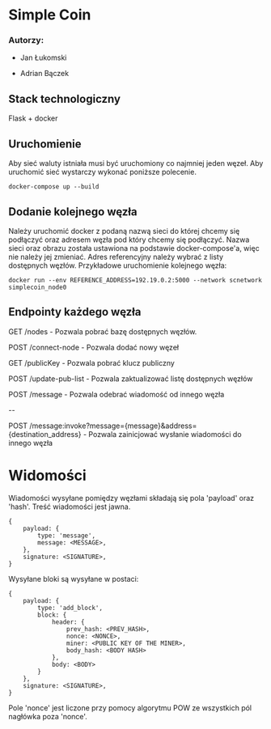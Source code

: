 # Simple Coin

### Autorzy:

- Jan Łukomski

- Adrian Bączek

## Stack technologiczny

Flask + docker

## Uruchomienie

Aby sieć waluty istniała musi być uruchomiony co najmniej jeden węzeł. Aby uruchomić sieć wystarczy wykonać poniższe polecenie.

```
docker-compose up --build
```

## Dodanie kolejnego węzła

Należy uruchomić docker z podaną nazwą sieci do której chcemy się podłączyć oraz adresem węzła pod który chcemy się podłączyć.
Nazwa sieci oraz obrazu została ustawiona na podstawie docker-compose'a, więc nie należy jej zmieniać. Adres referencyjny należy wybrać z listy dostępnych węzłów.
Przykładowe uruchomienie kolejnego węzła:

```
docker run --env REFERENCE_ADDRESS=192.19.0.2:5000 --network scnetwork simplecoin_node0
```

## Endpointy każdego węzła

GET /nodes - Pozwala pobrać bazę dostępnych węzłów.

POST /connect-node - Pozwala dodać nowy węzeł

GET /publicKey - Pozwala pobrać klucz publiczny

POST /update-pub-list - Pozwala zaktualizować listę dostępnych węzłów

POST /message - Pozwala odebrać wiadomość od innego węzła

--

POST /message:invoke?message={message}&address={destination_address} - Pozwala zainicjować wysłanie wiadomości do innego węzła

# Widomości

Wiadomości wysyłane pomiędzy węzłami składają się pola 'payload' oraz 'hash'. Treść wiadomości jest jawna.

```
{
    payload: {
        type: 'message',
        message: <MESSAGE>,
    },
    signature: <SIGNATURE>,
}
```

Wysyłane bloki są wysyłane w postaci:

```
{
    payload: {
        type: 'add_block',
        block: {
            header: {
                prev_hash: <PREV_HASH>,
                nonce: <NONCE>,
                miner: <PUBLIC KEY OF THE MINER>,
                body_hash: <BODY HASH>
            },
            body: <BODY>
        }
    },
    signature: <SIGNATURE>,
}
```

Pole 'nonce' jest liczone przy pomocy algorytmu POW ze wszystkich pól nagłówka poza 'nonce'.
